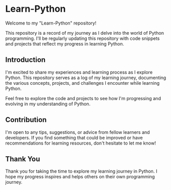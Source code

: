 # Learn-Python

Welcome to my "Learn-Python" repository!

This repository is a record of my journey as I delve into the world of Python programming. I'll be regularly updating this repository with code snippets and projects that reflect my progress in learning Python.

## Introduction

I'm excited to share my experiences and learning process as I explore Python. This repository serves as a log of my learning journey, documenting the various concepts, projects, and challenges I encounter while learning Python.

Feel free to explore the code and projects to see how I'm progressing and evolving in my understanding of Python.

## Contribution

I'm open to any tips, suggestions, or advice from fellow learners and developers. If you find something that could be improved or have recommendations for learning resources, don't hesitate to let me know!

## Thank You

Thank you for taking the time to explore my learning journey in Python. I hope my progress inspires and helps others on their own programming journey.
